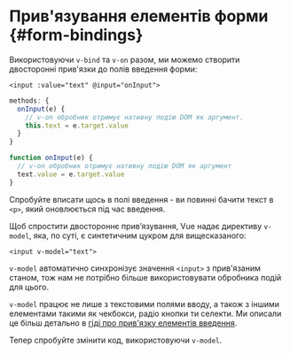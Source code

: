 # Прив'язування елементів форми {#form-bindings}

Використовуючи `v-bind` та `v-on` разом, ми можемо створити двосторонні прив'язки до полів введення форми:

```vue-html
<input :value="text" @input="onInput">
```

<div class="options-api">

```js
methods: {
  onInput(e) {
    // v-on обробник отримує нативну подію DOM як аргумент.
    this.text = e.target.value
  }
}
```

</div>

<div class="composition-api">

```js
function onInput(e) {
  // v-on обробник отримує нативну подію DOM як аргумент
  text.value = e.target.value
}
```

</div>

Спробуйте вписати щось в полі введення - ви повинні бачити текст в `<p>`, який оновлюється під час введення.

Щоб спростити двостороннє прив’язування, Vue надає директиву `v-model`, яка, по суті, є синтетичним цукром для вищесказаного:

```vue-html
<input v-model="text">
```

`v-model` автоматично синхронізує значення `<input>` з прив'язаним станом, тож нам не потрібно більше використовувати обробника подій для цього.

`v-model` працює не лише з текстовими полями вводу, а також з іншими елементами такими як чекбокси, радіо кнопки ти селекти. Ми описали це більш детально в <a target="_blank" href="/guide/essentials/forms.html">гіді про прив'язку елементів введення</a>.

Тепер спробуйте змінити код, використовуючи `v-model`.
